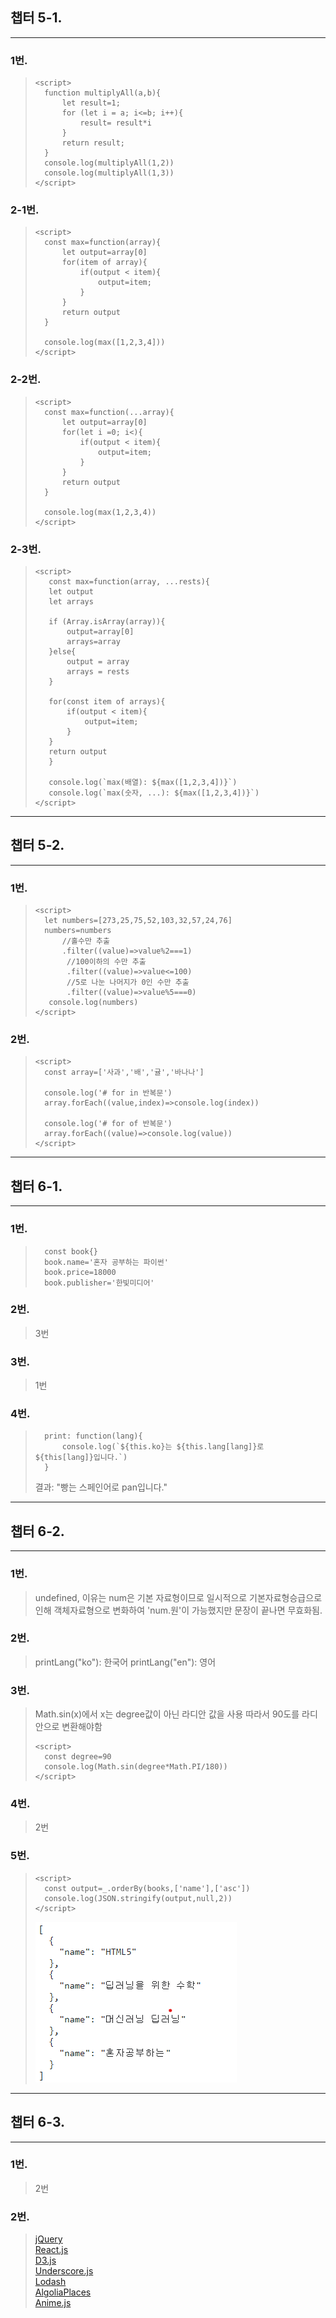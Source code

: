 ## 챕터 5-1.
<hr/>

### 1번.
> ```
> <script>
>   function multiplyAll(a,b){
>       let result=1;
>       for (let i = a; i<=b; i++){
>           result= result*i
>       }
>       return result;
>   }
>   console.log(multiplyAll(1,2))
>   console.log(multiplyAll(1,3))
> </script>
> ```

### 2-1번.
> ```
> <script>
>   const max=function(array){
>       let output=array[0]
>       for(item of array){
>           if(output < item){
>               output=item;
>           }
>       }
>       return output
>   }
>
>   console.log(max([1,2,3,4]))
> </script>
> ```

### 2-2번.
> ```
> <script>
>   const max=function(...array){
>       let output=array[0]
>       for(let i =0; i<){
>           if(output < item){
>               output=item;
>           }
>       }
>       return output
>   }
>
>   console.log(max(1,2,3,4))
> </script>
> ```

### 2-3번.
> ```
><script>
>    const max=function(array, ...rests){
>    let output
>    let arrays
>
>    if (Array.isArray(array)){
>        output=array[0]
>        arrays=array
>    }else{
>        output = array
>        arrays = rests
>    }
>
>    for(const item of arrays){
>        if(output < item){
>            output=item;
>        }
>    }
>    return output
>    }
>
>    console.log(`max(배열): ${max([1,2,3,4])}`)
>    console.log(`max(숫자, ...): ${max([1,2,3,4])}`)
></script>
> ```
<hr/>

## 챕터 5-2.
<hr/>

### 1번.
> ```
><script>
>   let numbers=[273,25,75,52,103,32,57,24,76]
>   numbers=numbers
>       //홀수만 추출
>       .filter((value)=>value%2===1)
>        //100이하의 수만 추출
>        .filter((value)=>value<=100)
>        //5로 나눈 나머지가 0인 수만 추출
>        .filter((value)=>value%5===0)
>    console.log(numbers)
></script>
> ```

### 2번.
> ```
><script>
>   const array=['사과','배','귤','바나나']
>
>   console.log('# for in 반복문')
>   array.forEach((value,index)=>console.log(index))
>
>   console.log('# for of 반복문')
>   array.forEach((value)=>console.log(value))
></script>
> ```
<hr/>

## 챕터 6-1.
<hr/>

### 1번.
>```
>   const book{}
>   book.name='혼자 공부하는 파이썬'
>   book.price=18000
>   book.publisher='한빛미디어'
>```

### 2번.
>3번

### 3번.
>1번

### 4번.
>```
>   print: function(lang){
>       console.log(`${this.ko}는 ${this.lang[lang]}로 ${this[lang]}입니다.`)
>   }
>```
> 결과: "빵는 스페인어로 pan입니다."
<hr/>

## 챕터 6-2.
<hr/>

### 1번.
>undefined, 이유는 num은 기본 자료형이므로 일시적으로 기본자료형승급으로 인해 객체자료형으로 변화하여 'num.원'이 가능했지만 문장이 끝나면 무효화됨.

### 2번.
>printLang("ko"): 한국어
>printLang("en"): 영어

### 3번.
> Math.sin(x)에서 x는 degree값이 아닌 라디안 값을 사용
> 따라서 90도를 라디안으로 변환해야함
>```
><script>
>   const degree=90
>   console.log(Math.sin(degree*Math.PI/180))
></script>
>```

### 4번.
>2번

### 5번.
>```
><script>
>   const output=_.orderBy(books,['name'],['asc'])
>   console.log(JSON.stringify(output,null,2))
></script>
>```
><img src="lodash.png">
<hr/>

## 챕터 6-3.
<hr/>

### 1번.
> 2번

### 2번.
> [jQuery](https://kinsta.com/blog/javascript-libraries/#jquery)   
> [React.js](https://kinsta.com/blog/javascript-libraries/#reactjs)   
> [D3.js](https://kinsta.com/blog/javascript-libraries/#d3js)   
> [Underscore.js](https://kinsta.com/blog/javascript-libraries/#underscorejs)   
> [Lodash](https://kinsta.com/blog/javascript-libraries/#lodash)   
> [AlgoliaPlaces](https://kinsta.com/blog/javascript-libraries/#algolia-places)   
> [Anime.js](https://kinsta.com/blog/javascript-libraries/#animejs)